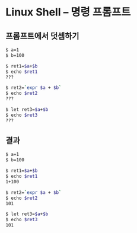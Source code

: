 # Linux Shell – 명령 프롬프트

## 프롬프트에서 덧셈하기

```bash
$ a=1
$ b=100

$ ret1=$a+$b
$ echo $ret1
???

$ ret2=`expr $a + $b`
$ echo $ret2
???

$ let ret3=$a+$b
$ echo $ret3
???

```

## 결과

```bash
$ a=1
$ b=100

$ ret1=$a+$b
$ echo $ret1
1+100

$ ret2=`expr $a + $b`
$ echo $ret2
101

$ let ret3=$a+$b
$ echo $ret3
101

```